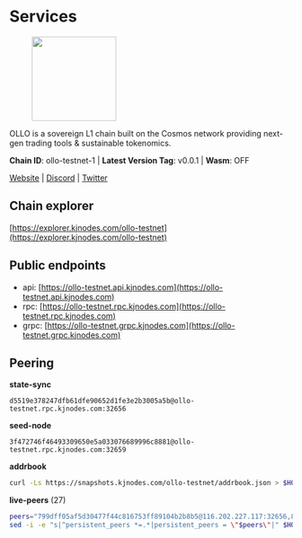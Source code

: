 # Services

<figure><img src="https://raw.githubusercontent.com/kj89/testnet_manuals/main/pingpub/logos/ollo.png" width="150" alt=""><figcaption></figcaption></figure>

OLLO is a sovereign L1 chain built on the Cosmos network providing  next-gen trading tools & sustainable tokenomics.

**Chain ID**: ollo-testnet-1 | **Latest Version Tag**: v0.0.1 | **Wasm**: OFF

[Website](https://www.ollostation.zone) | [Discord](https://discord.com/invite/GxBqZ9mSSm) | [Twitter](https://twitter.com/OLLOStation)




## Chain explorer
[https://explorer.kjnodes.com/ollo-testnet](https://explorer.kjnodes.com/ollo-testnet)

## Public endpoints

* api: [https://ollo-testnet.api.kjnodes.com](https://ollo-testnet.api.kjnodes.com)
* rpc: [https://ollo-testnet.rpc.kjnodes.com](https://ollo-testnet.rpc.kjnodes.com)
* grpc: [https://ollo-testnet.grpc.kjnodes.com](https://ollo-testnet.grpc.kjnodes.com)

## Peering

**state-sync**

```text
d5519e378247dfb61dfe90652d1fe3e2b3005a5b@ollo-testnet.rpc.kjnodes.com:32656
```

**seed-node**

```text
3f472746f46493309650e5a033076689996c8881@ollo-testnet.rpc.kjnodes.com:32659
```

**addrbook**
```bash
curl -Ls https://snapshots.kjnodes.com/ollo-testnet/addrbook.json > $HOME/.ollo/config/addrbook.json
```

**live-peers** (27)
```bash
peers="799dff05af5d30477f44c816753ff89104b2b8b5@116.202.227.117:32656,8c4a28db4a9f4a37725d504d6f87fb5e1aee0266@49.12.216.13:46656,7dc63d58dccf6777206d5cdbc1ec1b9ba5221bd5@65.108.97.58:15656,b1c40c092d4c889d14ac8db36621c114f811d797@65.109.92.241:22046,2a8f0fada8b8b71b8154cf30ce44aebea1b5fe3d@146.59.116.136:26656,0f99f7481a1b49701866ddbdfe71dc3b2fd792d8@109.123.244.56:26626,da8d3ca8e1c147f0037b1c43ad3de7174f5ec1b7@209.145.59.224:26656,ad204b3422acb2e9a364941e540c99203ec22c5c@212.23.222.93:26656,4b73754c2c10d523ffd43ca95d9cb6e0ad8204a4@5.189.148.147:26656,ab89596768849d679ed11a9e1848224760a278cc@83.171.248.175:32656,43da48176665407ebbe40f809a0ec2c84ab0579e@65.109.24.121:26656,536c816c0d32ceb601fcf047284f65dc68c0513a@65.21.134.202:26626,42beefd08b5f8580177d1506220db3a548090262@65.108.195.29:26116,3ea40f63890f10272201edf96d2a49e197e52091@65.108.105.48:18156,a553ae4af55d127300dd707a46e715b47a82610a@65.21.131.215:26626,dba5e8b41c4e369418f83a449966e4eb7ca05cd4@65.109.23.114:18156,5c2a752c9b1952dbed075c56c600c3a79b58c395@195.3.220.135:27006,ef8863e006ba8eaea3aa8b780b01b82b401d7bd9@84.46.252.45:56656,15bcdea616c717eb4356e125d4f631aaa596dfd5@65.108.77.106:26929,e8bdc07477c4a49acf1a4c91e3dc34fe2372169e@161.97.153.160:26656,1d576b61c0c56a9b6ef6dabf336fd3cf04c017b1@95.217.223.85:15656,ef2b392423003fe81c92ff8de2d08febc19b220e@142.93.36.7:26656,b731df187ce2b278b60bc3469e13c6bac278dcc9@167.235.139.212:26656,d5519e378247dfb61dfe90652d1fe3e2b3005a5b@65.109.68.190:32656,9865c6e15faced6643adc228e3a59744e1b4e277@116.203.29.162:46656,80c6ccc9523bd59a0420e76e8355f46fb61bf74f@65.109.93.58:33656,8dbeb54155a14f4dc04be7c57e4f32fd7edb1e12@96.234.160.22:28656"
sed -i -e "s|^persistent_peers *=.*|persistent_peers = \"$peers\"|" $HOME/.ollo/config/config.toml
```
